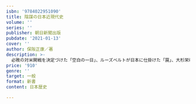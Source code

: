 ```yaml
---
isbn: '9784022951090'
title: 陰謀の日本近現代史
volume: ''
series: ''
publisher: 朝日新聞出版
pubdate: '2021-01-13'
cover: ''
author: 保阪正康／著
description: >-
  必敗の対米開戦を決定づけた「空白の一日」、ルーズベルトが日本に仕掛けた「罠」、大杉栄殺害の真犯人、瀬島龍三が握りつぶした極秘電報の中身──。歴史は陰謀に満ちている。あの戦争を中心に、明治以降の重大事件の裏面と人物の命運を検証し、真実を明らかに。
price: '910'
genre: ''
target: 一般
format: 新書
content: 日本歴史

---
```

